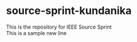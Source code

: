 # source-sprint-kundanika
This is the repository for IEEE Source Sprint <br>
This is a sample new line 
